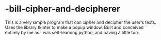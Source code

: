 # -bill-cipher-and-decipherer
This is a very simple program that can cipher and decipher the user's texts. Uses the library tkinter to make a popup window. Built and conceived entirely by me as I was self-learning python, and having a little fun.
